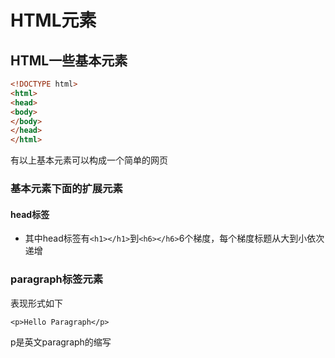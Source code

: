 # HTML元素

## HTML一些基本元素

```html
<!DOCTYPE html>
<html>
<head>
<body>
</body>
</head>
</html>
```

有以上基本元素可以构成一个简单的网页

### 基本元素下面的扩展元素

#### head标签

- 其中head标签有`<h1></h1>`到`<h6></h6>`6个梯度，每个梯度标题从大到小依次递增
  
### paragraph标签元素

表现形式如下
```
<p>Hello Paragraph</p>
```
p是英文paragraph的缩写